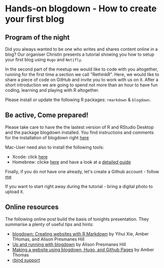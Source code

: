 
# Hands-on blogdown - How to create your first blog

## Program of the night

Did you always wanted to be one who writes and shares content online in a blog? Our organiser Christin presents a tutorial showing you how to setup your first blog using `Hugo` and `Netifly`.

In the second part of the meetup we would like to code with you altogether, running for the first time a section we call "RethinkR". Here, we would like to share a piece of code on GitHub and invite you to work with us on it. After a short introduction we are going to spend not more than an hour to have fun coding, learning and playing with R altogether.

Please install or update the following R packages: `rmarkdown` & `blogdown`.

## Be active, Come prepared!

Please take care to have the the lastest version of R and RStudio Desktop and the package blogdown installed. 
You find instructions and comments for the installation of blogdown right [here](https://bookdown.org/yihui/blogdown/installation)

Mac-User need also to install the following tools:

  * Xcode: click [here](https://developer.apple.com/xcode/)
  * Homebrew: clicke [here](https://brew.sh) and have a look at a [detailed guide](https://www.moncefbelyamani.com/how-to-install-xcode-homebrew-git-rvm-ruby-on-mac/) 
  
Finally, if you do not have one already, let's create a Github account - follow [me](https://github.com)

If you want to start right away during the tutorial - bring a digital photo to upload it.
  
## Online resources

The following online post build the basis of tonights presentation. They summarise a plenty of useful tips and hints:

  * [blogdown: Creating websites with R Markdown](https://bookdown.org/yihui/blogdown/) by Yihui Xie, Amber THomas, and Alison Presmanes Hill 
  * [Up and running with blogdown](https://alison.rbind.io/post/up-and-running-with-blogdown/) by Alison Presmanes Hill
  * [Making a website using blogdown, Hugo, and Github Pages](https://proquestionasker.github.io/blog/Making_Site/) by Amber Thomas
  * [rbind support](https://support.rbind.io/)
